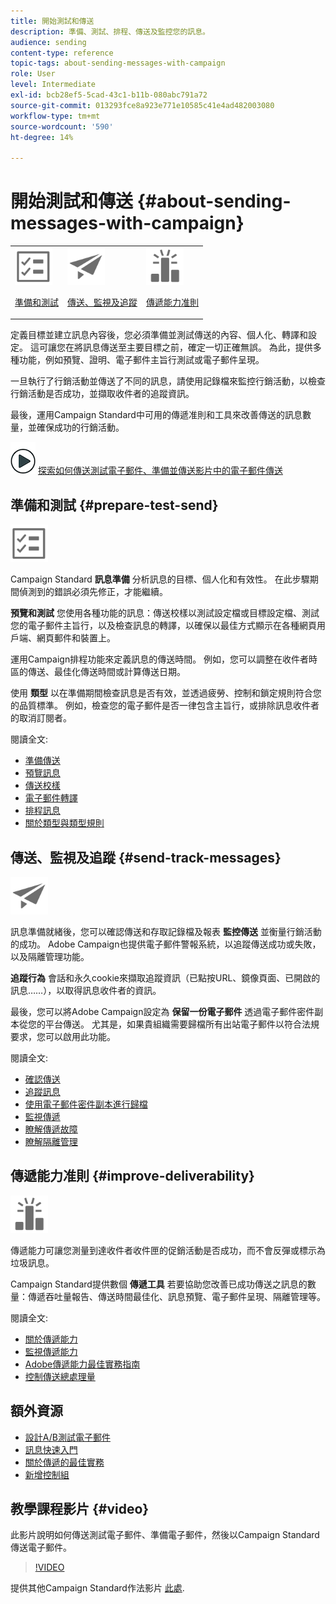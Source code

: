 ```yaml
---
title: 開始測試和傳送
description: 準備、測試、排程、傳送及監控您的訊息。
audience: sending
content-type: reference
topic-tags: about-sending-messages-with-campaign
role: User
level: Intermediate
exl-id: bcb28ef5-5cad-43c1-b11b-080abc791a72
source-git-commit: 013293fce8a923e771e10585c41e4ad482003080
workflow-type: tm+mt
source-wordcount: '590'
ht-degree: 14%

---
```


# 開始測試和傳送 {#about-sending-messages-with-campaign}

<table>
<tr>
<td><img src="assets/do-not-localize/icon_prepare.svg" width="60px"><p><a href="#prepare-test-send">準備和測試</a></p></td>
<td><img src="assets/do-not-localize/icon_send.svg" width="60px"><p><a href="#send-track-messages">傳送、監視及追蹤</a></p></td>
<td><img src="assets/do-not-localize/icon_deliverability.svg" width="60px"><p><a href="#improve-deliverability">傳遞能力准則</a></p></td></tr>
</table>

定義目標並建立訊息內容後，您必須準備並測試傳送的內容、個人化、轉譯和設定。 這可讓您在將訊息傳送至主要目標之前，確定一切正確無誤。 為此，提供多種功能，例如預覽、證明、電子郵件主旨行測試或電子郵件呈現。

一旦執行了行銷活動並傳送了不同的訊息，請使用記錄檔來監控行銷活動，以檢查行銷活動是否成功，並擷取收件者的追蹤資訊。

最後，運用Campaign Standard中可用的傳遞准則和工具來改善傳送的訊息數量，並確保成功的行銷活動。

![](assets/do-not-localize/how-to-video.png) [探索如何傳送測試電子郵件、準備並傳送影片中的電子郵件傳送](#video)

## 準備和測試 {#prepare-test-send}

<img src="assets/do-not-localize/icon_prepare.svg" width="60px">

Campaign Standard **訊息準備** 分析訊息的目標、個人化和有效性。 在此步驟期間偵測到的錯誤必須先修正，才能繼續。

**預覽和測試** 您使用各種功能的訊息：傳送校樣以測試設定檔或目標設定檔、測試您的電子郵件主旨行，以及檢查訊息的轉譯，以確保以最佳方式顯示在各種網頁用戶端、網頁郵件和裝置上。

運用Campaign排程功能來定義訊息的傳送時間。 例如，您可以調整在收件者時區的傳送、最佳化傳送時間或計算傳送日期。

使用 **類型** 以在準備期間檢查訊息是否有效，並透過疲勞、控制和鎖定規則符合您的品質標準。 例如，檢查您的電子郵件是否一律包含主旨行，或排除訊息收件者的取消訂閱者。

閱讀全文:

* [準備傳送](../../sending/using/preparing-the-send.md)
* [預覽訊息](../../sending/using/previewing-messages.md)
* [傳送校樣](../../sending/using/sending-proofs.md)
* [電子郵件轉譯](../../sending/using/email-rendering.md)
* [排程訊息](../../sending/using/about-scheduling-messages.md)
* [關於類型與類型規則](../../sending/using/about-typology-rules.md)

## 傳送、監視及追蹤 {#send-track-messages}

<img src="assets/do-not-localize/icon_send.svg"  width="60px">

訊息準備就緒後，您可以確認傳送和存取記錄檔及報表 **監控傳送** 並衡量行銷活動的成功。 Adobe Campaign也提供電子郵件警報系統，以追蹤傳送成功或失敗，以及隔離管理功能。

**追蹤行為** 會話和永久cookie來擷取追蹤資訊（已點按URL、鏡像頁面、已開啟的訊息……），以取得訊息收件者的資訊。

最後，您可以將Adobe Campaign設定為 **保留一份電子郵件** 透過電子郵件密件副本從您的平台傳送。 尤其是，如果貴組織需要歸檔所有出站電子郵件以符合法規要求，您可以啟用此功能。

閱讀全文:

* [確認傳送](../../sending/using/confirming-the-send.md)
* [追蹤訊息](../../sending/using/tracking-messages.md)
* [使用電子郵件密件副本進行歸檔](../../sending/using/archiving.md)
* [監視傳遞](../../sending/using/monitoring-a-delivery.md)
* [瞭解傳遞故障](../../sending/using/understanding-delivery-failures.md)
* [瞭解隔離管理](../../sending/using/understanding-quarantine-management.md)

## 傳遞能力准則 {#improve-deliverability}

<img src="assets/do-not-localize/icon_deliverability.svg"  width="60px">

傳遞能力可讓您測量到達收件者收件匣的促銷活動是否成功，而不會反彈或標示為垃圾訊息。

Campaign Standard提供數個 **傳遞工具** 若要協助您改善已成功傳送之訊息的數量：傳遞吞吐量報告、傳送時間最佳化、訊息預覽、電子郵件呈現、隔離管理等。

閱讀全文:

* [關於傳遞能力](../../sending/using/about-deliverability.md)
* [監視傳遞能力](../../sending/using/monitor-deliverability.md)
* [Adobe傳遞能力最佳實務指南](https://experienceleague.adobe.com/docs/deliverability-learn/deliverability-best-practice-guide/introduction.html?lang=zh-Hant)
* [控制傳送總處理量](../../reporting/using/delivery-throughput.md)

## 額外資源

* [設計A/B測試電子郵件](../../channels/using/designing-an-a-b-test-email.md)
* [訊息快速入門](../../channels/using/key-steps-to-send-a-message.md)
* [關於傳遞的最佳實務](../../sending/using/delivery-best-practices.md)
* [新增控制組](../../sending/using/control-group.md)

## 教學課程影片 {#video}

此影片說明如何傳送測試電子郵件、準備電子郵件，然後以Campaign Standard傳送電子郵件。

>[!VIDEO](https://video.tv.adobe.com/v/24013/)

提供其他Campaign Standard作法影片 [此處](https://experienceleague.adobe.com/docs/campaign-standard-learn/tutorials/overview.html?lang=zh-Hant).
